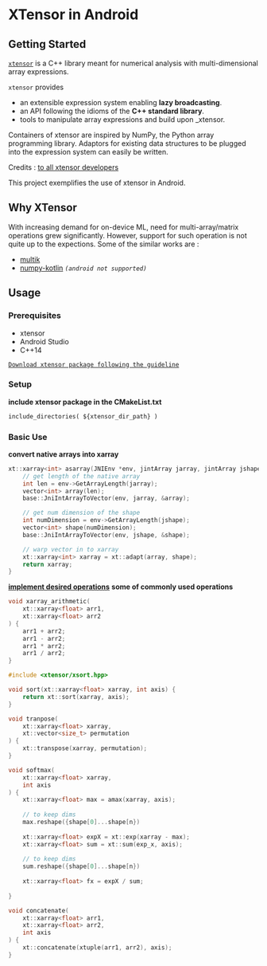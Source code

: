# XTensor in Android
## <div align="left">Getting Started</div>
[`xtensor`](https://xtensor.readthedocs.io/en/latest/) is a C++ library meant for numerical analysis with multi-dimensional array expressions.

`xtensor` provides 
* an extensible expression system enabling __lazy broadcasting__.
* an API following the idioms of the __C++ standard library__.
* tools to manipulate array expressions and build upon _xtensor.

Containers of xtensor are inspired by NumPy, the Python array programming library. Adaptors for existing data structures to be plugged into the expression system can easily be written.

Credits : [to all xtensor developers](https://github.com/xtensor-stack/xtensor)

This project exemplifies the use of xtensor in Android.

## <div align="left">Why XTensor</div>
With increasing demand for on-device ML, need for multi-array/matrix operations grew significantly. However, support for such operation is not quite up to the expections.
Some of the similar works are :
- [multik](https://github.com/Kotlin/multik)
- [numpy-kotlin](https://github.com/Kotlin/kotlin-numpy) _`(android not supported)`_

## <div align="left">Usage</div>
### Prerequisites
* xtensor
* Android Studio
* C++14

[`Download xtensor package following the guideline`](https://github.com/xtensor-stack/xtensor)

### Setup
**include xtensor package in the CMakeList.txt**
```txt
include_directories( ${xtensor_dir_path} )
```

### Basic Use
**convert native arrays into xarray**
```c++
xt::xarray<int> asarray(JNIEnv *env, jintArray jarray, jintArray jshape) {
    // get length of the native array
    int len = env->GetArrayLength(jarray);
    vector<int> array(len);
    base::JniIntArrayToVector(env, jarray, &array);

    // get num dimension of the shape
    int numDimension = env->GetArrayLength(jshape);
    vector<int> shape(numDimension);
    base::JniIntArrayToVector(env, jshape, &shape);

    // warp vector in to xarray
    xt::xarray<int> xarray = xt::adapt(array, shape);
    return xarray;
}
```

[**implement desired operations**](https://xtensor.readthedocs.io/en/latest/)
**some of commonly used operations**
```c++
void xarray_arithmetic(
    xt::xarray<float> arr1, 
    xt::xarray<float> arr2
) {
    arr1 + arr2;
    arr1 - arr2;
    arr1 * arr2;
    arr1 / arr2;
}
```

```c++
#include <xtensor/xsort.hpp>

void sort(xt::xarray<float> xarray, int axis) {
    return xt::sort(xarray, axis);
}
```

```c++
void tranpose(
    xt::xarray<float> xarray, 
    xt::vector<size_t> permutation
) {
    xt::transpose(xarray, permutation);
}
```


```c++
void softmax(
    xt::xarray<float> xarray, 
    int axis
) {
    xt::xarray<float> max = amax(xarray, axis);
    
    // to keep dims
    max.reshape({shape[0]...shape[n})
    
    xt::xarray<float> expX = xt::exp(xarray - max);
    xt::xarray<float> sum = xt::sum(exp_x, axis);
  
    // to keep dims
    sum.reshape({shape[0]...shape[n})
    
    xt::xarray<float> fx = expX / sum;
    
}
```

```c++
void concatenate(
    xt::xarray<float> arr1, 
    xt::xarray<float> arr2,
    int axis
) {
    xt::concatenate(xtuple(arr1, arr2), axis);
}
```

